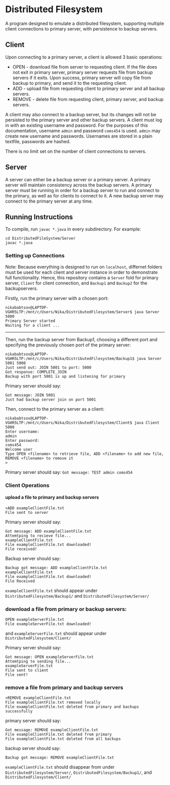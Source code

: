 # Distributed Filesystem
A program designed to emulate a distributed filesystem, supporting multiple client connections to primary server, with persistence to backup servers. 

## Client
Upon connecting to a primary server, a client is allowed 3 basic operations:
* OPEN - download file from server to requesting client. If the file does not exit in primary server, primary server requests file from backup servers if it exits. Upon success, primary server will copy file from backup to primary, and send it to the requesting client. 
* ADD - upload file from requesting client to primary server and all backup servers. 
* REMOVE - delete file from requesting client, primary server, and backup servers.

A client may also connect to a backup server, but its changes will not be persisted to the primary server and other backup servers.
A client must log in with an existing username and password. For the purposes of this documentation, username `admin` and password `coms454` is used. `admin` may create new username and passwords. Usernames are stored in a plain textfile, passwords are hashed. 

There is no limit set on the number of client connections to servers.

## Server
A server can either be a backup server or a primary server. A primary server will maintain consistency across the backup servers. 
A primary server must be running in order for a backup server to run and connect to the primary, as well as for clients to connect to it. 
A new backup server may connect to the primary server at any time. 

## Running Instructions


To compile, run `javac *.java` in every subdirectory. For example:
```
cd DistributedFileSystem/Server
javac *.java
```

### Setting up Connections
Note: Because everything is designed to run on `localhost`, differnet folders must be used for each client and server instance in order to demonstrate full functionality. Hence, this repository contains a `Server` fold for primary server, `Client` for client connection, and `Backup1` and `Backup2` for the backupservers. 

Firstly, run the primary server with a chosen port:
```
nikababtsov@LAPTOP-VGHR5LTP:/mnt/c/Users/Nika/DistributedFilesystem/Server$ java Server 5000
Primary Server started
Waiting for a client ...
```
---


Then, run the backup server from Backup1, choosing a different port and specifying the previously chosen port of the primary server:


```
nikababtsov@LAPTOP-VGHR5LTP:/mnt/c/Users/Nika/DistributedFilesystem/Backup1$ java Server 5001 5000
Just send out: JOIN 5001 to port: 5000
Got response: COMPLETE_JOIN
Backup with port 5001 is up and listening for primary
```
Primary server should say:

```
Got message: JOIN 5001
Just had backup server join on port 5001
```

Then, connect to the primary server as a client: 
```
nikababtsov@LAPTOP-VGHR5LTP:/mnt/c/Users/Nika/DistributedFilesystem/Client$ java Client 5000
Enter username: 
admin
Enter password: 
coms454
Welcome user
Type OPEN <filename> to retrieve file, ADD <filename> to add new file, REMOVE <filename> to remove it
>
```

Primary server should say: 
`Got message: TEST admin coms454`

### Client Operations 
#### upload a file to primary and backup servers 
```
>ADD exampleClientFile.txt
File sent to server
```
Primary server should say: 
```
Got message: ADD exampleClientFile.txt
Attemtping to recieve file...
exampleClientFile.txt
File exampleClientFile.txt downloaded!
File received!
```

Backup server should say: 
```
Backup got message: ADD exampleClientFile.txt
exampleClientFile.txt
File exampleClientFile.txt downloaded!
File Received
```

`exampleClientFile.txt` should appear under `DistributedFilesystem/Backup1/` and `DistributedFilesystem/Server/`

### download a file from primary or backup servers: 
```
OPEN exampleServerFile.txt
File exampleServerFile.txt downloaded!
```
and `exampleServerFile.txt` should appear under  `DistributedFilesystem/Client/`

Primary server should say:
```
Got message: OPEN exampleServerFile.txt
Attemtping to sending file...
exampleServerFile.txt
File sent to client
File sent!
```

### remove a file from primary and backup servers 
```
>REMOVE exampleClientFile.txt
File exampleClientFile.txt removed locally
File exampleClientFile.txt deleted from primary and backups successfully
```

primary server should say: 
```
Got message: REMOVE exampleClientFile.txt
File exampleClientFile.txt deleted from primary
File exampleClientFile.txt deleted from all backups
```
backup server should say: 
```
Backup got message: REMOVE exampleClientFile.txt
```
`exampleClientFile.txt` should disappear from under `DistributedFilesystem/Server/`, `DistributedFilesystem/Backup1/`, and  `DistributedFilesystem/Client/`
